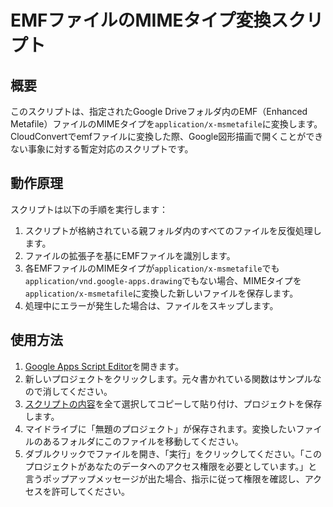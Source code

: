 # EMFファイルのMIMEタイプ変換スクリプト

## 概要

このスクリプトは、指定されたGoogle Driveフォルダ内のEMF（Enhanced Metafile）ファイルのMIMEタイプを`application/x-msmetafile`に変換します。  
CloudConvertでemfファイルに変換した際、Google図形描画で開くことができない事象に対する暫定対応のスクリプトです。

## 動作原理

スクリプトは以下の手順を実行します：

1. スクリプトが格納されている親フォルダ内のすべてのファイルを反復処理します。
1. ファイルの拡張子を基にEMFファイルを識別します。
1. 各EMFファイルのMIMEタイプが`application/x-msmetafile`でも`application/vnd.google-apps.drawing`でもない場合、MIMEタイプを`application/x-msmetafile`に変換した新しいファイルを保存します。
1. 処理中にエラーが発生した場合は、ファイルをスキップします。

## 使用方法

1. [Google Apps Script Editor](https://script.google.com/)を開きます。
1. 新しいプロジェクトをクリックします。元々書かれている関数はサンプルなので消してください。
1. [スクリプトの内容](https://raw.githubusercontent.com/nnh/convertMIMETypeOfEMFs/master/dist/code.js)を全て選択してコピーして貼り付け、プロジェクトを保存します。
1. マイドライブに「無題のプロジェクト」が保存されます。変換したいファイルのあるフォルダにこのファイルを移動してください。
1. ダブルクリックでファイルを開き、「実行」をクリックしてください。「このプロジェクトがあなたのデータへのアクセス権限を必要としています。」と言うポップアップメッセージが出た場合、指示に従って権限を確認し、アクセスを許可してください。
